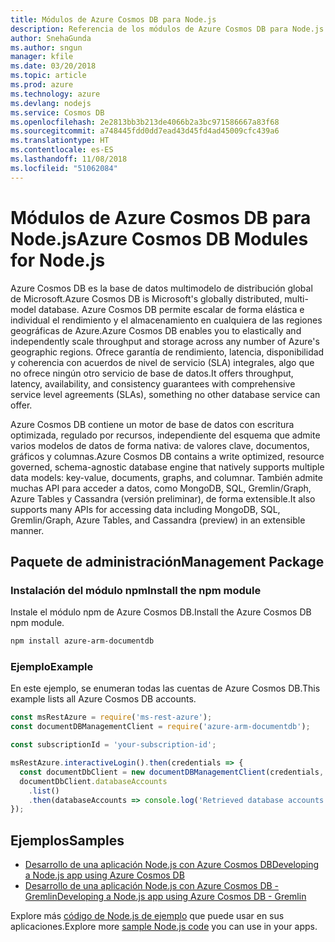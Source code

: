 ```yaml
---
title: Módulos de Azure Cosmos DB para Node.js
description: Referencia de los módulos de Azure Cosmos DB para Node.js
author: SnehaGunda
ms.author: sngun
manager: kfile
ms.date: 03/20/2018
ms.topic: article
ms.prod: azure
ms.technology: azure
ms.devlang: nodejs
ms.service: Cosmos DB
ms.openlocfilehash: 2e2813bb3b213de4066b2a3bc971586667a83f68
ms.sourcegitcommit: a748445fdd0dd7ead43d45fd4ad45009cfc439a6
ms.translationtype: HT
ms.contentlocale: es-ES
ms.lasthandoff: 11/08/2018
ms.locfileid: "51062084"
---
```

# <a name="azure-cosmos-db-modules-for-nodejs"></a><span data-ttu-id="3f4b6-103">Módulos de Azure Cosmos DB para Node.js</span><span class="sxs-lookup"><span data-stu-id="3f4b6-103">Azure Cosmos DB Modules for Node.js</span></span>

<span data-ttu-id="3f4b6-104">Azure Cosmos DB es la base de datos multimodelo de distribución global de Microsoft.</span><span class="sxs-lookup"><span data-stu-id="3f4b6-104">Azure Cosmos DB is Microsoft's globally distributed, multi-model database.</span></span> <span data-ttu-id="3f4b6-105">Azure Cosmos DB permite escalar de forma elástica e individual el rendimiento y el almacenamiento en cualquiera de las regiones geográficas de Azure.</span><span class="sxs-lookup"><span data-stu-id="3f4b6-105">Azure Cosmos DB enables you to elastically and independently scale throughput and storage across any number of Azure's geographic regions.</span></span> <span data-ttu-id="3f4b6-106">Ofrece garantía de rendimiento, latencia, disponibilidad y coherencia con acuerdos de nivel de servicio (SLA) integrales, algo que no ofrece ningún otro servicio de base de datos.</span><span class="sxs-lookup"><span data-stu-id="3f4b6-106">It offers throughput, latency, availability, and consistency guarantees with comprehensive service level agreements (SLAs), something no other database service can offer.</span></span>

<span data-ttu-id="3f4b6-107">Azure Cosmos DB contiene un motor de base de datos con escritura optimizada, regulado por recursos, independiente del esquema que admite varios modelos de datos de forma nativa: de valores clave, documentos, gráficos y columnas.</span><span class="sxs-lookup"><span data-stu-id="3f4b6-107">Azure Cosmos DB contains a write optimized, resource governed, schema-agnostic database engine that natively supports multiple data models: key-value, documents, graphs, and columnar.</span></span> <span data-ttu-id="3f4b6-108">También admite muchas API para acceder a datos, como MongoDB, SQL, Gremlin/Graph, Azure Tables y Cassandra (versión preliminar), de forma extensible.</span><span class="sxs-lookup"><span data-stu-id="3f4b6-108">It also supports many APIs for accessing data including MongoDB, SQL, Gremlin/Graph, Azure Tables, and Cassandra (preview) in an extensible manner.</span></span>

## <a name="management-package"></a><span data-ttu-id="3f4b6-109">Paquete de administración</span><span class="sxs-lookup"><span data-stu-id="3f4b6-109">Management Package</span></span>

### <a name="install-the-npm-module"></a><span data-ttu-id="3f4b6-110">Instalación del módulo npm</span><span class="sxs-lookup"><span data-stu-id="3f4b6-110">Install the npm module</span></span> 

<span data-ttu-id="3f4b6-111">Instale el módulo npm de Azure Cosmos DB.</span><span class="sxs-lookup"><span data-stu-id="3f4b6-111">Install the Azure Cosmos DB npm module.</span></span>

```bash
npm install azure-arm-documentdb
```

### <a name="example"></a><span data-ttu-id="3f4b6-112">Ejemplo</span><span class="sxs-lookup"><span data-stu-id="3f4b6-112">Example</span></span>

<span data-ttu-id="3f4b6-113">En este ejemplo, se enumeran todas las cuentas de Azure Cosmos DB.</span><span class="sxs-lookup"><span data-stu-id="3f4b6-113">This example lists all Azure Cosmos DB accounts.</span></span>

```javascript
const msRestAzure = require('ms-rest-azure');
const documentDBManagementClient = require('azure-arm-documentdb');

const subscriptionId = 'your-subscription-id';

msRestAzure.interactiveLogin().then(credentials => {
  const documentDbClient = new documentDBManagementClient(credentials, subscriptionId);
  documentDbClient.databaseAccounts
    .list()
    .then(databaseAccounts => console.log('Retrieved database accounts: ', databaseAccounts));
});
```

## <a name="samples"></a><span data-ttu-id="3f4b6-114">Ejemplos</span><span class="sxs-lookup"><span data-stu-id="3f4b6-114">Samples</span></span>

* [<span data-ttu-id="3f4b6-115">Desarrollo de una aplicación Node.js con Azure Cosmos DB</span><span class="sxs-lookup"><span data-stu-id="3f4b6-115">Developing a Node.js app using Azure Cosmos DB</span></span>](https://azure.microsoft.com/resources/samples/azure-cosmos-db-documentdb-nodejs-getting-started/)
* [<span data-ttu-id="3f4b6-116">Desarrollo de una aplicación Node.js con Azure Cosmos DB - Gremlin</span><span class="sxs-lookup"><span data-stu-id="3f4b6-116">Developing a Node.js app using Azure Cosmos DB - Gremlin</span></span>](https://azure.microsoft.com/resources/samples/azure-cosmos-db-graph-nodejs-getting-started/)

<span data-ttu-id="3f4b6-117">Explore más [código de Node.js de ejemplo](https://azure.microsoft.com/resources/samples/?platform=nodejs) que puede usar en sus aplicaciones.</span><span class="sxs-lookup"><span data-stu-id="3f4b6-117">Explore more [sample Node.js code](https://azure.microsoft.com/resources/samples/?platform=nodejs) you can use in your apps.</span></span>
